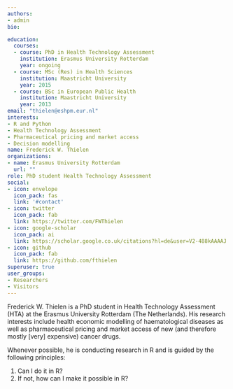 ```yaml
---
authors:
- admin
bio: 

education:
  courses:
  - course: PhD in Health Technology Assessment
    institution: Erasmus University Rotterdam
    year: ongoing
  - course: MSc (Res) in Health Sciences
    institution: Maastricht University
    year: 2015
  - course: BSc in European Public Health
    institution: Maastricht University
    year: 2013
email: "thielen@eshpm.eur.nl"
interests:
- R and Python
- Health Technology Assessment
- Pharmaceutical pricing and market access
- Decision modelling
name: Frederick W. Thielen
organizations:
- name: Erasmus University Rotterdam
  url: ""
role: PhD student Health Technology Assessment
social:
- icon: envelope
  icon_pack: fas
  link: '#contact'
- icon: twitter
  icon_pack: fab
  link: https://twitter.com/FWThielen
- icon: google-scholar
  icon_pack: ai
  link: https://scholar.google.co.uk/citations?hl=de&user=V2-488kAAAAJ
- icon: github
  icon_pack: fab
  link: https://github.com/fthielen
superuser: true
user_groups:
- Researchers
- Visitors
---
```


Frederick W. Thielen is a PhD student in Health Technology Assessment (HTA) at the Erasmus University Rotterdam (The Netherlands). His research interests include health economic modelling of haematological diseases as well as pharmaceutical pricing and market access of new (and therefore mostly [very] expensive) cancer drugs.

Whenever possible, he is conducting research in R and is guided by the following principles:  

  1) Can I do it in R?  
  2) If not, how can I make it possible in R?


